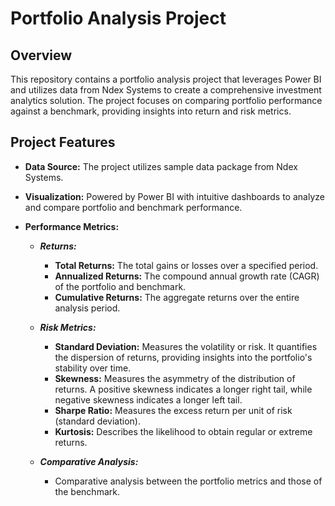 # Portfolio Analysis Project

## Overview

This repository contains a portfolio analysis project that leverages Power BI and utilizes data from Ndex Systems to create a comprehensive investment analytics solution. The project focuses on comparing portfolio performance against a benchmark, providing insights into return and risk metrics.

## Project Features

- **Data Source:** The project utilizes sample data package from Ndex Systems.
- **Visualization:** Powered by Power BI with intuitive dashboards to analyze and compare portfolio and benchmark performance.
- **Performance Metrics:**

   - ***Returns:***
     - ****Total Returns:**** The total gains or losses over a specified period.
     - ****Annualized Returns:**** The compound annual growth rate (CAGR) of the portfolio and benchmark.
     - ****Cumulative Returns:**** The aggregate returns over the entire analysis period.

   - ***Risk Metrics:***
     - ****Standard Deviation:**** Measures the volatility or risk. It quantifies the dispersion of returns, providing insights into the portfolio's stability over time.
     - ****Skewness:**** Measures the asymmetry of the distribution of returns. A positive skewness indicates a longer right tail, while negative skewness indicates a longer left tail.
     - ****Sharpe Ratio:**** Measures the excess return per unit of risk (standard deviation).
     - ****Kurtosis:**** Describes the likelihood to obtain regular or extreme returns.

   - ***Comparative Analysis:*** 
     - Comparative analysis between the portfolio metrics and those of the benchmark.
